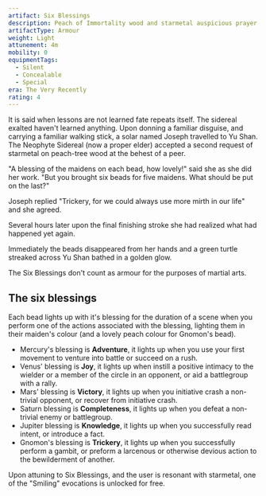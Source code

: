 ```yaml
---
artifact: Six Blessings
description: Peach of Immortality wood and starmetal auspicious prayer beads
artifactType: Armour
weight: Light
attunement: 4m
mobility: 0
equipmentTags:
  - Silent
  - Concealable
  - Special
era: The Very Recently
rating: 4
---
```


It is said when lessons are not learned fate repeats itself. The sidereal exalted haven't learned anything. Upon donning a familiar disguise, and carrying a familiar walking stick, a solar named Joseph travelled to Yu Shan. The Neophyte Sidereal (now a proper elder) accepted a second request of starmetal on peach-tree wood at the behest of a peer.

"A blessing of the maidens on each bead, how lovely!" said she as she did her work. "But you brought six beads for five maidens. What should be put on the last?"

Joseph replied "Trickery, for we could always use more mirth in our life" and she agreed.

Several hours later upon the final finishing stroke she had realized what had happened yet again.

Immediately the beads disappeared from her hands and a green turtle streaked across Yu Shan bathed in a golden glow.

<attunement></attunement>

The Six Blessings don't count as armour for the purposes of martial arts.

## The six blessings

Each bead lights up with it's blessing for the duration of a scene when you perform one of the actions associated with the blessing, lighting them in their maiden's colour (and a lovely peach colour for Gnomon's bead).

- Mercury's blessing is **Adventure**, it lights up when you use your first movement to venture into battle or succeed on a rush.
- Venus' blessing is **Joy**, it lights up when instill a positive intimacy to the wielder or a member of the circle in an opponent, or aid a battlegroup with a rally.
- Mars' blessing is **Victory**, it lights up when you initiative crash a non-trivial opponent, or recover from initiative crash.
- Saturn blessing is **Completeness**, it lights up when you defeat a non-trivial enemy or battlegroup.
- Jupiter blessing is **Knowledge**, it lights up when you successfully read intent, or introduce a fact.
- Gnomon's blessing is **Trickery**, it lights up when you successfully perform a gambit, or preform a larcenous or otherwise devious action to the bewilderment of another.

Upon attuning to Six Blessings, and the user is resonant with starmetal, one of the "Smiling" evocations is unlocked for free.
